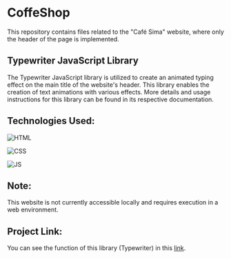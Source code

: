 ﻿# CoffeShop

 <p>
This repository contains files related to the "Café Sima" website, where only the header of the page is implemented.
</p>


## Typewriter JavaScript Library

The Typewriter JavaScript library is utilized to create an animated typing effect on the main title of the website's header. This library enables the creation of text animations with various effects. More details and usage instructions for this library can be found in its respective documentation.


## Technologies Used:

![HTML](https://img.shields.io/badge/HTML5-E34F26?style=for-the-badge&logo=html5&logoColor=white)

![CSS](https://img.shields.io/badge/CSS3-1572B6?style=for-the-badge&logo=css3&logoColor=white)

![JS](https://img.shields.io/badge/JavaScript-323330?style=for-the-badge&logo=javascript&logoColor=F7DF1E)


## Note:
This website is not currently accessible locally and requires execution in a web environment.

## Project Link:
You can see the function of this library (Typewriter) in this [link](https://simamatin.github.io/CoffeShop/).
